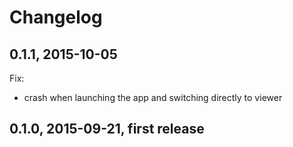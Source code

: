 # Changelog

## 0.1.1, 2015-10-05

Fix:

- crash when launching the app and switching directly to viewer

## 0.1.0, 2015-09-21, first release

